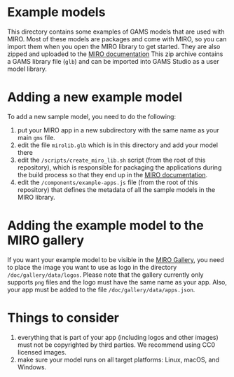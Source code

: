 # Example models
This directory contains some examples of GAMS models that are used with MIRO. Most of these models are packages and come with MIRO, so you can import them when you open the MIRO library to get started. They are also zipped and uploaded to the [MIRO documentation](https://www.gams.com/miro/start.html#demo-applications)
This zip archive contains a GAMS library file (`glb`) and can be imported into GAMS Studio as a user model library.

# Adding a new example model
To add a new sample model, you need to do the following:
1. put your MIRO app in a new subdirectory with the same name as your main `gms` file.
1. edit the file `mirolib.glb` which is in this directory and add your model there
1. edit the `/scripts/create_miro_lib.sh` script (from the root of this repository), which is responsible for packaging the applications during the build process so that they end up in the [MIRO documentation](https://www.gams.com/miro/).
1. edit the `/components/example-apps.js` file (from the root of this repository) that defines the metadata of all the sample models in the MIRO library.

# Adding the example model to the MIRO gallery
If you want your example model to be visible in the [MIRO Gallery](https://miro.gams.com), you need to place the image you want to use as logo in the directory `/doc/gallery/data/logos`. Please note that the gallery currently only supports `png` files and the logo must have the same name as your app.
Also, your app must be added to the file `/doc/gallery/data/apps.json`.

# Things to consider
1. everything that is part of your app (including logos and other images) must not be copyrighted by third parties. We recommend using CC0 licensed images.
1. make sure your model runs on all target platforms: Linux, macOS, and Windows.
